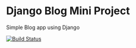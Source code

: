 # Django Blog Mini Project

Simple Blog app using Django

[![Build Status](https://travis-ci.org/SHIVVYLOU/Django-Blog.svg?branch=master)](https://travis-ci.org/SHIVVYLOU/Django-Blog)